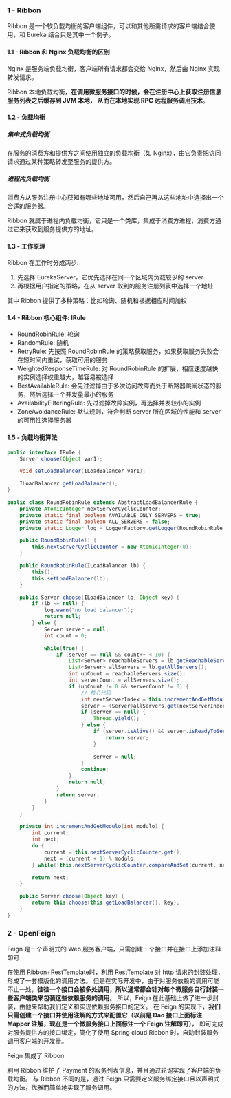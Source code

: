 ### 1 - Ribbon

Ribbon 是一个软负载均衡的客户端组件，可以和其他所需请求的客户端结合使用，和 Eureka 结合只是其中一个例子。

#### 1.1 - Ribbon 和 Nginx 负载均衡的区别

Nginx 是服务端负载均衡，客户端所有请求都会交给 Nginx，然后由 Nginx 实现转发请求。

Ribbon 本地负载均衡，**在调用微服务接口的时候，会在注册中心上获取注册信息服务列表之后缓存到 JVM 本地，
从而在本地实现 RPC 远程服务调用技术**。

#### 1.2 - 负载均衡
##### 集中式负载均衡

在服务的消费方和提供方之间使用独立的负载均衡（如 Nginx），由它负责把访问请求通过某种策略转发至服务的提供方。

##### 进程内负载均衡

消费方从服务注册中心获知有哪些地址可用，然后自己再从这些地址中选择出一个合适的服务器。

Ribbon 就属于进程内负载均衡，它只是一个类库，集成于消费方进程，消费方通过它来获取到服务提供方的地址。

#### 1.3 - 工作原理

Ribbon 在工作时分成两步:
1. 先选择 EurekaServer，它优先选择在同一个区域内负载较少的 server
2. 再根据用户指定的策略，在从 server 取到的服务注册列表中选择一个地址

其中 Ribbon 提供了多种策略：比如轮询、随机和根据相应时间加权

#### 1.4 - Ribbon 核心组件: IRule

- RoundRobinRule: 轮询
- RandomRule: 随机
- RetryRule: 先按照 RoundRobinRule 的策略获取服务，如果获取服务失败会在短时间内重试，获取可用的服务
- WeightedResponseTimeRule: 对 RoundRobinRule 的扩展，相应速度越快的实例选择权重越大，越容易被选择
- BestAvailableRule: 会先过滤掉由于多次访问故障而处于断路器跳闸状态的服务，然后选择一个并发量最小的服务
- AvailabilityFilteringRule: 先过滤掉故障实例，再选择并发较小的实例
- ZoneAvoidanceRule: 默认规则，符合判断 server 所在区域的性能和 server 的可用性选择服务器

#### 1.5 - 负载均衡算法

```java
public interface IRule {
    Server choose(Object var1);

    void setLoadBalancer(ILoadBalancer var1);

    ILoadBalancer getLoadBalancer();
}

public class RoundRobinRule extends AbstractLoadBalancerRule {
    private AtomicInteger nextServerCyclicCounter;
    private static final boolean AVAILABLE_ONLY_SERVERS = true;
    private static final boolean ALL_SERVERS = false;
    private static Logger log = LoggerFactory.getLogger(RoundRobinRule.class);

    public RoundRobinRule() {
        this.nextServerCyclicCounter = new AtomicInteger(0);
    }

    public RoundRobinRule(ILoadBalancer lb) {
        this();
        this.setLoadBalancer(lb);
    }

    public Server choose(ILoadBalancer lb, Object key) {
        if (lb == null) {
            log.warn("no load balancer");
            return null;
        } else {
            Server server = null;
            int count = 0;

            while(true) {
                if (server == null && count++ < 10) {
                    List<Server> reachableServers = lb.getReachableServers();
                    List<Server> allServers = lb.getAllServers();
                    int upCount = reachableServers.size();
                    int serverCount = allServers.size();
                    if (upCount != 0 && serverCount != 0) {
                        // 核心代码
                        int nextServerIndex = this.incrementAndGetModulo(serverCount);
                        server = (Server)allServers.get(nextServerIndex);
                        if (server == null) {
                            Thread.yield();
                        } else {
                            if (server.isAlive() && server.isReadyToServe()) {
                                return server;
                            }

                            server = null;
                        }
                        continue;
                    }
                    return null;
                }
                return server;
            }
        }
    }

    private int incrementAndGetModulo(int modulo) {
        int current;
        int next;
        do {
            current = this.nextServerCyclicCounter.get();
            next = (current + 1) % modulo;
        } while(!this.nextServerCyclicCounter.compareAndSet(current, next));

        return next;
    }

    public Server choose(Object key) {
        return this.choose(this.getLoadBalancer(), key);
    }
}

```


### 2 - OpenFeign

Feign 是一个声明式的 Web 服务客户端，只需创建一个接口并在接口上添加注释即可

在使用 Ribbon+RestTemplate时，利用 RestTemplate 对 http 请求的封装处理，形成了一套模版化的调用方法。
但是在实际开发中，由于对服务依赖的调用可能不止一处，**往往一个接口会被多处调用，所以通常都会针对每个微服务自行封装一些客户端类来包装这些依赖服务的调用**。
所以，Feign 在此基础上做了进一步封装，由他来帮助我们定义和实现依赖服务接口的定义。
在 Feign 的实现下，**我们只需创建一个接口并使用注解的方式来配置它（以前是 Dao 接口上面标注 Mapper 注解，现在是一个微服务接口上面标注一个 Feign 注解即可）**，
即可完成对服务提供方的接口绑定，简化了使用 Spring cloud Ribbon 时，自动封装服务调用客户端的开发量。

Feign 集成了 Ribbon

利用 Ribbon 维护了 Payment 的服务列表信息，并且通过轮询实现了客户端的负载均衡。
与 Ribbon 不同的是，通过 Feign 只需要定义服务绑定接口且以声明式的方法，优雅而简单地实现了服务调用。





